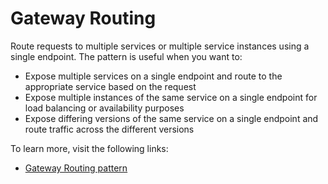 # Gateway Routing

Route requests to multiple services or multiple service instances using a single endpoint. The pattern is useful when you want to:

- Expose multiple services on a single endpoint and route to the appropriate service based on the request
- Expose multiple instances of the same service on a single endpoint for load balancing or availability purposes
- Expose differing versions of the same service on a single endpoint and route traffic across the different versions

To learn more, visit the following links:

- [Gateway Routing pattern](https://learn.microsoft.com/en-us/azure/architecture/patterns/gateway-routing)